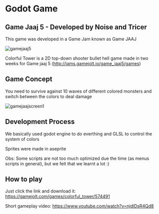 # Godot Game
## Game Jaaj 5 - Developed by Noise and Tricer
  
  This game was developed in a Game Jam known as Game JAAJ

![gamejaaj5](https://user-images.githubusercontent.com/75907263/104138308-0fbf9600-5382-11eb-9645-5e1e224fc3ee.png)

Colorful Tower is a 2D top-down shooter bullet hell game made in two weeks for Game jaaj 5 (http://jams.gamejolt.io/game_jaaj5/games)

## Game Concept

  You need to survive against 10 waves of different colored monsters and switch between the colors to deal damage
    
![gamejaajscreen1](https://user-images.githubusercontent.com/75907263/104138814-72fef780-5385-11eb-9369-01538d839606.png)

## Development Process

 We basically used godot engine to do everthing and GLSL to control the system of colors</p>
 Sprites were made in aseprite
    
 Obs: Some scripts are not too much optimized due the time (as menus scripts in general), but we felt that we learnt a lot :)
    
## How to play
 Just click the link and download it: https://gamejolt.com/games/colorful_tower/574491

 Short gameplay video: https://www.youtube.com/watch?v=njdlDsR4Qd8
